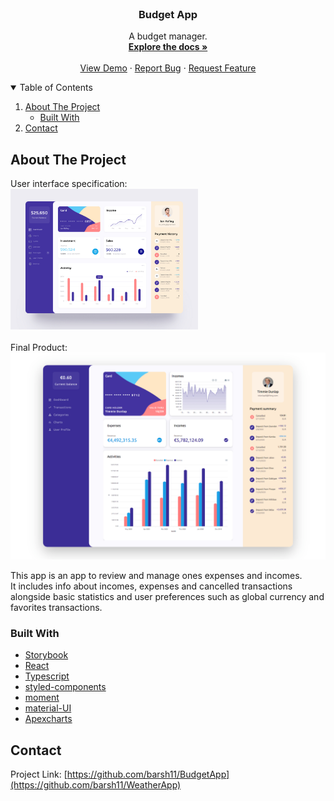<!-- PROJECT LOGO -->
<br />
<p align="center">

  <h3 align="center">Budget App</h3>

  <p align="center">
    A budget manager.
    <br />
    <a href="https://github.com/barsh11/BudgetApp"><strong>Explore the docs »</strong></a>
    <br />
    <br />
    <a href="https://barsh11.github.io/BudgetApp/">View Demo</a>
    ·
    <a href="https://github.com/barsh11/BudgetApp/issues">Report Bug</a>
    ·
    <a href="https://github.com/barsh11/BudgetApp/issues">Request Feature</a>
  </p>
</p>



<!-- TABLE OF CONTENTS -->
<details open="open">
  <summary>Table of Contents</summary>
  <ol>
    <li>
      <a href="#about-the-project">About The Project</a>
      <ul>
        <li><a href="#built-with">Built With</a></li>
      </ul>
    </li>
    <li><a href="#contact">Contact</a></li>
  </ol>
</details>



<!-- ABOUT THE PROJECT -->
## About The Project

User interface specification:<br />
<img src="https://github.com/barsh11/BudgetApp/blob/main/budgetapppics/UI.jpg?raw=true" width="300px" />
<br /><br />
Final Product:<br />
<img src="https://github.com/barsh11/BudgetApp/blob/main/budgetapppics/budgetapp.png?raw=true" width="800px" />

This app is an app to review and manage ones expenses and incomes.<br/> It includes info about incomes, expenses and cancelled transactions alongside basic statistics and user preferences such as global currency and favorites transactions.

### Built With

* [Storybook](https://storybook.js.org/)
* [React](https://reactjs.org/)
* [Typescript](https://reactjs.org/)
* [styled-components](https://styled-components.com/)
* [moment](https://momentjs.com/)
* [material-UI](https://material-ui.com/)
* [Apexcharts](https://apexcharts.com/)

<!-- CONTACT -->
## Contact

Project Link: [https://github.com/barsh11/BudgetApp](https://github.com/barsh11/WeatherApp)


<!-- MARKDOWN LINKS & IMAGES -->
<!-- https://www.markdownguide.org/basic-syntax/#reference-style-links -->
[contributors-shield]: https://img.shields.io/github/contributors/othneildrew/Best-README-Template.svg?style=for-the-badge
[contributors-url]: https://github.com/othneildrew/Best-README-Template/graphs/contributors
[forks-shield]: https://img.shields.io/github/forks/othneildrew/Best-README-Template.svg?style=for-the-badge
[forks-url]: https://github.com/othneildrew/Best-README-Template/network/members
[stars-shield]: https://img.shields.io/github/stars/othneildrew/Best-README-Template.svg?style=for-the-badge
[stars-url]: https://github.com/othneildrew/Best-README-Template/stargazers
[issues-shield]: https://img.shields.io/github/issues/othneildrew/Best-README-Template.svg?style=for-the-badge
[issues-url]: https://github.com/othneildrew/Best-README-Template/issues
[license-shield]: https://img.shields.io/github/license/othneildrew/Best-README-Template.svg?style=for-the-badge
[license-url]: https://github.com/othneildrew/Best-README-Template/blob/master/LICENSE.txt
[linkedin-shield]: https://img.shields.io/badge/-LinkedIn-black.svg?style=for-the-badge&logo=linkedin&colorB=555
[linkedin-url]: https://linkedin.com/in/othneildrew
[product-screenshot]: images/screenshot.png
